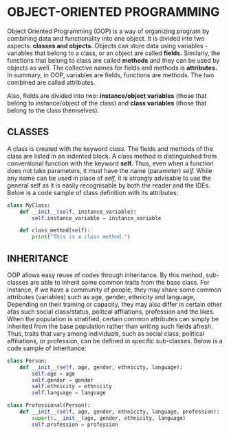 # OBJECT-ORIENTED PROGRAMMING

Object Oriented Programming (OOP) is a way of organizing program by combining data and functionality into one object. It is divided into two aspects: **classes and objects.** Objects can store data using variables - variables that belong to a class, or an object are called **fields.** Similarly, the functions that belong to class are called **methods** and they can be used by objects as well. The collective names for fields and methods is **attributes.** In summary, in OOP, variables are fields, functions are methods. The two combined are called attributes.

Also, fields are divided into two: **instance/object variables** (those that belong to instance/object of the class) and **class variables** (those that belong to the class themselves).

## CLASSES
A class is created with the keyword *class.* The fields and methods of the class are listed in an indented block. A class method is distinguished from conventional function with the keyword **self.** Thus, even when a function does not take parameters, it must have the name (parameter) _self._ While any name can be used in place of _self,_ it is strongly advisable to use the general self as it is easily recognisable by both the reader and the IDEs. Below is a code sample of class definition with its attributes:

```python
class MyClass:
    def __init__(self, instance_variable):
        self.instance_variable = instance_variable

    def class_method(self):
        print("This is a class method.")     
```

## INHERITANCE
OOP allows easy reuse of codes through inheritance. By this method, sub-classes are able to inherit some common traits from the base class. For instance, if we have a community of people, they may share some common attributes (variables) such as age, gender, ethnicity and language, Depending on their training or capacity, they may also differ in certain other afas such social class/status, politcal affliations, profession and the likes. When the population is stratified, certain common attributes can simply be inherited from the base population rather than writing such fields afresh. Thus, traits that vary among individuals, such as social class, political affiliations, or profession, can be defined in specific sub-classes. Below is a code sample of inheritance:

```python
class Person:
    def __init__(self, age, gender, ethnicity, language):
        self.age = age
        self.gender = gender
        self.ethnicity = ethnicity
        self.language = language

class Professional(Person):
    def __init__(self, age, gender, ethnicity, language, profession):
        super().__init__(age, gender, ethnicity, language)
        self.profession = profession
```
